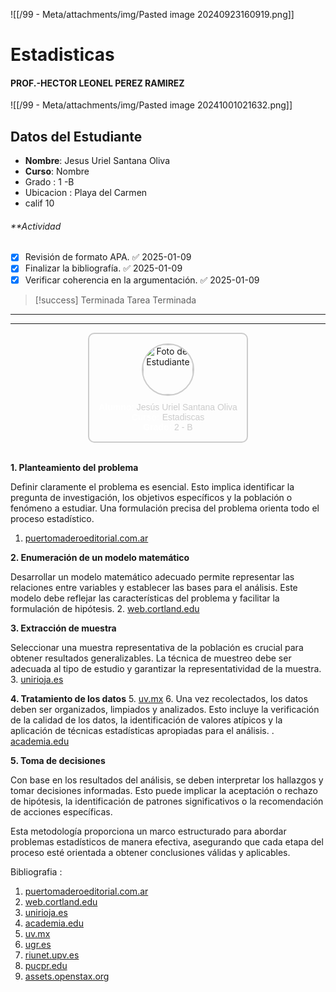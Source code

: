 

![[/99 - Meta/attachments/img/Pasted image 20240923160919.png]]



# Estadisticas 
#### PROF.-HECTOR LEONEL PEREZ RAMIREZ

![[/99 - Meta/attachments/img/Pasted image 20241001021632.png]]





## **Datos del Estudiante**

- **Nombre**: Jesus Uriel Santana Oliva
- **Curso**: Nombre 
- Grado : 1 -B
- Ubicacion : Playa del Carmen
- calif 10
###### **Actividad
- [x] Revisión de formato APA. ✅ 2025-01-09
- [x] Finalizar la bibliografía. ✅ 2025-01-09
- [x] Verificar coherencia en la argumentación. ✅ 2025-01-09

> [!success] Terminada
> Tarea Terminada
> 

---

---
<center>
  <div style="display: inline-block; padding: 15px; border: 2px solid #ccc; border-radius: 10px; background: transparent; box-shadow: 0 0 15px rgba(255,255,255,0.3); text-align: center; transition: transform 0.3s, box-shadow 0.3s;">
    <img src="https://avatars.githubusercontent.com/u/47199647?v=4" alt="Foto del Estudiante" style="width: 80px; height: 80px; border-radius: 50%; margin-bottom: 10px; border: 2px solid #ccc; transition: transform 0.3s;">
    <div style="font-family: Arial, sans-serif; color: #ccc;">
      <strong style="color: #fff;">Alumno:</strong> Jesús Uriel Santana Oliva<br>
      <strong style="color: #fff;">Curso:</strong> Estadiscas<br>
      <strong style="color: #fff;">Grado:</strong> 2 - B
    </div>
  </div>
</center>

<br>

**1. Planteamiento del problema**

Definir claramente el problema es esencial. Esto implica identificar la pregunta de investigación, los objetivos específicos y la población o fenómeno a estudiar. Una formulación precisa del problema orienta todo el proceso estadístico. 
1. [puertomaderoeditorial.com.ar](https://puertomaderoeditorial.com.ar/index.php/pmea/catalog/book/17?utm_source=chatgpt.com)

**2. Enumeración de un modelo matemático**

Desarrollar un modelo matemático adecuado permite representar las relaciones entre variables y establecer las bases para el análisis. Este modelo debe reflejar las características del problema y facilitar la formulación de hipótesis. 
2. [web.cortland.edu](https://web.cortland.edu/matresearch/controlprocesos.pdf?utm_source=chatgpt.com)

**3. Extracción de muestra**

Seleccionar una muestra representativa de la población es crucial para obtener resultados generalizables. La técnica de muestreo debe ser adecuada al tipo de estudio y garantizar la representatividad de la muestra. 
3. [unirioja.es](https://www.unirioja.es/cu/zehernan/docencia/MAD_710/Lib489791.pdf?utm_source=chatgpt.com)

**4. Tratamiento de los datos**
5. [uv.mx](https://www.uv.mx/personal/mojeda/files/2012/04/Metdisesta2012.pdf?utm_source=chatgpt.com)
6. 
Una vez recolectados, los datos deben ser organizados, limpiados y analizados. Esto incluye la verificación de la calidad de los datos, la identificación de valores atípicos y la aplicación de técnicas estadísticas apropiadas para el análisis. 
. [academia.edu](https://www.academia.edu/19070728/MODELO_PARA_RESOLVER_UN_PROBLEMA_ESTAD%C3%8DSTICO?utm_source=chatgpt.com)

**5. Toma de decisiones**

Con base en los resultados del análisis, se deben interpretar los hallazgos y tomar decisiones informadas. Esto puede implicar la aceptación o rechazo de hipótesis, la identificación de patrones significativos o la recomendación de acciones específicas. 

Esta metodología proporciona un marco estructurado para abordar problemas estadísticos de manera efectiva, asegurando que cada etapa del proceso esté orientada a obtener conclusiones válidas y aplicables. 


Bibliografia :

1. [puertomaderoeditorial.com.ar](https://puertomaderoeditorial.com.ar/index.php/pmea/catalog/book/17?utm_source=chatgpt.com)
2. [web.cortland.edu](https://web.cortland.edu/matresearch/controlprocesos.pdf?utm_source=chatgpt.com)
3. [unirioja.es](https://www.unirioja.es/cu/zehernan/docencia/MAD_710/Lib489791.pdf?utm_source=chatgpt.com)
4. [academia.edu](https://www.academia.edu/19070728/MODELO_PARA_RESOLVER_UN_PROBLEMA_ESTAD%C3%8DSTICO?utm_source=chatgpt.com)
5. [uv.mx](https://www.uv.mx/personal/mojeda/files/2012/04/Metdisesta2012.pdf?utm_source=chatgpt.com)
6. [ugr.es](https://www.ugr.es/~batanero/pages/ARTICULOS/Libroproyectos.pdf?utm_source=chatgpt.com)
7. [riunet.upv.es](https://riunet.upv.es/bitstream/handle/10251/91736/IPP-Crespo%20-%20M%C3%A9todos%20estad%C3%ADsticos%3A%20ejercicios%20resueltos%20y%20teor%C3%ADa.pdf?utm_source=chatgpt.com)
8. [pucpr.edu](https://www.pucpr.edu/wp-content/uploads/2021/09/Lecturas-sobre-metodos-estadisticos-en-la-investigacion.pdf?utm_source=chatgpt.com)
9. [assets.openstax.org](https://assets.openstax.org/oscms-prodcms/media/documents/Introduccion_al_la_estadistica_-_WEB.pdf?utm_source=chatgpt.com) 






